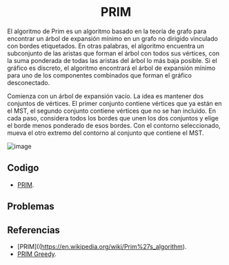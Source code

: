 <h1 align="center"> PRIM </h1>

El algoritmo de Prim es un algoritmo basado en la teoría de grafo para encontrar un árbol de expansión mínimo en un grafo no dirigido vinculado con bordes etiquetados.
En otras palabras, el algoritmo encuentra un subconjunto de las aristas que forman el árbol con todos sus vértices, con la suma ponderada de todas las aristas del árbol lo más baja posible. Si el gráfico es discreto, el algoritmo encontrará el árbol de expansión mínimo para uno de los componentes combinados que forman el gráfico desconectado.

Comienza con un árbol de expansión vacío. La idea es mantener dos conjuntos de vértices. El primer conjunto contiene vértices que ya están en el MST, el segundo conjunto contiene vértices que no se han incluido. En cada paso, considera todos los bordes que unen los dos conjuntos y elige el borde menos ponderado de esos bordes. Con el contorno seleccionado, mueva el otro extremo del contorno al conjunto que contiene el MST.

![image](https://user-images.githubusercontent.com/97768733/197424489-78967029-2831-4b0e-9cd0-ab952a7e6918.png)


## Codigo

* [PRIM](https://github.com/HugoAlejandro2002/Algoritmos-y-Estructuras-de-Datos/blob/main/Estructuras%20de%20Datos/Union%20Find/unionFind.cpp).

## Problemas


## Referencias 

* [PRIM]((https://en.wikipedia.org/wiki/Prim%27s_algorithm).
* [PRIM Greedy](https://www.geeksforgeeks.org/prims-minimum-spanning-tree-mst-greedy-algo-5/).
